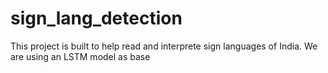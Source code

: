 # sign_lang_detection
This project is built to help read and interprete sign languages of India. We are using an LSTM model as base
